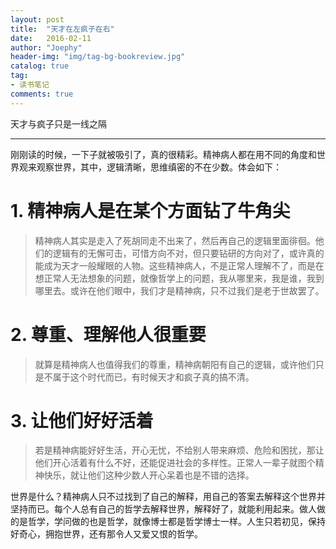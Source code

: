 ```yaml
---
layout: post
title:  "天才在左疯子在右"
date:   2016-02-11
author: "Joephy"
header-img: "img/tag-bg-bookreview.jpg"
catalog: true
tag:
- 读书笔记 
comments: true
---
```

天才与疯子只是一线之隔

-----------
刚刚读的时候，一下子就被吸引了，真的很精彩。精神病人都在用不同的角度和世界观来观察世界，其中，逻辑清晰，思维缜密的不在少数。体会如下：

# 1. 精神病人是在某个方面钻了牛角尖
>精神病人其实是走入了死胡同走不出来了，然后再自己的逻辑里面徘徊。他们的逻辑有的无懈可击，可惜方向不对，但只要钻研的方向对了，或许真的能成为天才一般耀眼的人物。这些精神病人，不是正常人理解不了，而是在想正常人无法想象的问题，就像哲学上的问题，我从哪里来，我是谁，我到哪里去。或许在他们眼中，我们才是精神病，只不过我们是老于世故罢了。

# 2. 尊重、理解他人很重要
>就算是精神病人也值得我们的尊重，精神病朝阳有自己的逻辑，或许他们只是不属于这个时代而已，有时候天才和疯子真的搞不清。

# 3. 让他们好好活着
>若是精神病能好好生活，开心无忧，不给别人带来麻烦、危险和困扰，那让他们开心活着有什么不好，还能促进社会的多样性。正常人一辈子就图个精神快乐，就让他们这种少数人开心呆着也是不错的选择。

世界是什么？精神病人只不过找到了自己的解释，用自己的答案去解释这个世界并坚持而已。每个人总有自己的哲学去解释世界，解释好了，就能利用起来。做人做的是哲学，学问做的也是哲学，就像博士都是哲学博士一样。人生只若初见，保持好奇心，拥抱世界，还有那令人又爱又恨的哲学。


